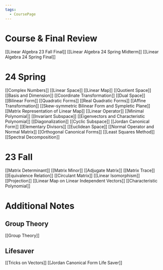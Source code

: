 ```yaml
---
tags:
  - CoursePage
---
```

# Course & Final Review
[[Linear Algebra 23 Fall Final]]
[[Linear Algebra 24 Spring Midterm]]
[[Linear Algebra 24 Spring Final]]
# 24 Spring
[[Complex Numbers]]
[[Linear Space]]
[[Linear Map]]
[[Quotient Space]]
[[Basis and Dimension]]
[[Coordinate Transformation]]
[[Dual Space]]
[[Bilinear Form]]
[[Quadratic Forms]]
[[Real Quadratic Forms]]
[[Affine Transformation]]
[[Skew-symmetric Bilinear Form and Sympletic Plane]]
[[Matrix Representation of Linear Map]]
[[Linear Operator]]
[[Minimal Polynomial]]
[[Invariant Subspace]]
[[Eigenvectors and Characteristic Polynomial]]
[[Diagonalization]]
[[Cyclic Subspace]]
[[Jordan Canonical Form]]
[[Elementary Divisors]]
[[Euclidean Space]]
[[Normal Operator and Normal Matrix]]
[[Orthogonal Canonical Forms]]
[[Least Squares Method]]
[[Spectral Decomposition]]
# 23 Fall
[[Matrix Determinant]]
[[Matrix Minor]]
[[Adjugate Matrix]]
[[Matrix Trace]]
[[Equivalence Relation]]
[[Circulant Matrix]]
[[Linear Isomorphism]]
[[Projection]]
[[Linear Map on Linear Independent Vectors]]
[[Characteristic Polynomial]]
# Additional Notes
## Group Theory
[[Group Theory]]
## Lifesaver
[[Tricks on Vectors]]
[[Jordan Canonical Form Life Saver]]
